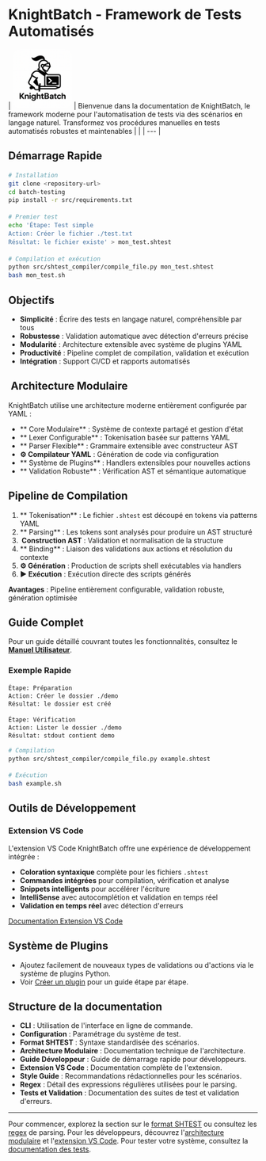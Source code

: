 
# KnightBatch - Framework de Tests Automatisés

| <img src="assets/logo.png" alt="KnightBatch" width="120" style="border-radius: 15px;"/> | Bienvenue dans la documentation de KnightBatch, le framework moderne pour l'automatisation de tests via des scénarios en langage naturel. Transformez vos procédures manuelles en tests automatisés robustes et maintenables |
|  | --- |

##  Démarrage Rapide

```bash
# Installation
git clone <repository-url>
cd batch-testing
pip install -r src/requirements.txt

# Premier test
echo 'Étape: Test simple
Action: Créer le fichier ./test.txt
Résultat: le fichier existe' > mon_test.shtest

# Compilation et exécution
python src/shtest_compiler/compile_file.py mon_test.shtest
bash mon_test.sh
```

## Objectifs

- **Simplicité** : Écrire des tests en langage naturel, compréhensible par tous
- **Robustesse** : Validation automatique avec détection d'erreurs précise
- **Modularité** : Architecture extensible avec système de plugins YAML
- **Productivité** : Pipeline complet de compilation, validation et exécution
- **Intégration** : Support CI/CD et rapports automatisés

## ️ Architecture Modulaire

KnightBatch utilise une architecture moderne entièrement configurée par YAML :

- ** Core Modulaire** : Système de contexte partagé et gestion d'état
- ** Lexer Configurable** : Tokenisation basée sur patterns YAML
- ** Parser Flexible** : Grammaire extensible avec constructeur AST
- **⚙️ Compilateur YAML** : Génération de code via configuration
- ** Système de Plugins** : Handlers extensibles pour nouvelles actions
- ** Validation Robuste** : Vérification AST et sémantique automatique

##  Pipeline de Compilation

1. ** Tokenisation** : Le fichier `.shtest` est découpé en tokens via patterns YAML
2. ** Parsing** : Les tokens sont analysés pour produire un AST structuré
3. **️ Construction AST** : Validation et normalisation de la structure
4. ** Binding** : Liaison des validations aux actions et résolution du contexte
5. **⚙️ Génération** : Production de scripts shell exécutables via handlers
6. **▶️ Exécution** : Exécution directe des scripts générés

**Avantages** : Pipeline entièrement configurable, validation robuste, génération optimisée

##  Guide Complet

Pour un guide détaillé couvrant toutes les fonctionnalités, consultez le **[Manuel Utilisateur](user_manual.md)**.

### Exemple Rapide

```shtest
Étape: Préparation
Action: Créer le dossier ./demo
Résultat: le dossier est créé

Étape: Vérification
Action: Lister le dossier ./demo
Résultat: stdout contient demo
```

```bash
# Compilation
python src/shtest_compiler/compile_file.py example.shtest

# Exécution
bash example.sh
```

## Outils de Développement

### Extension VS Code
L'extension VS Code KnightBatch offre une expérience de développement intégrée :
- **Coloration syntaxique** complète pour les fichiers `.shtest`
- **Commandes intégrées** pour compilation, vérification et analyse
- **Snippets intelligents** pour accélérer l'écriture
- **IntelliSense** avec autocomplétion et validation en temps réel
- **Validation en temps réel** avec détection d'erreurs

[ Documentation Extension VS Code](vscode_extension.md)

## Système de Plugins

- Ajoutez facilement de nouveaux types de validations ou d'actions via le système de plugins Python.
- Voir [Créer un plugin](../creer_plugin.md) pour un guide étape par étape.

## Structure de la documentation

- **CLI** : Utilisation de l'interface en ligne de commande.
- **Configuration** : Paramétrage du système de test.
- **Format SHTEST** : Syntaxe standardisée des scénarios.
- **Architecture Modulaire** : Documentation technique de l'architecture.
- **Guide Développeur** : Guide de démarrage rapide pour développeurs.
- **Extension VS Code** : Documentation complète de l'extension.
- **Style Guide** : Recommandations rédactionnelles pour les scénarios.
- **Regex** : Détail des expressions régulières utilisées pour le parsing.
- **Tests et Validation** : Documentation des suites de test et validation d'erreurs.

---

Pour commencer, explorez la section sur le [format SHTEST](shtest_format.md) ou consultez les [regex](regex_documentation.md) de parsing. Pour les développeurs, découvrez l'[architecture modulaire](modular_architecture.md) et l'[extension VS Code](vscode_extension.md). Pour tester votre système, consultez la [documentation des tests](testing_and_validation.md).
